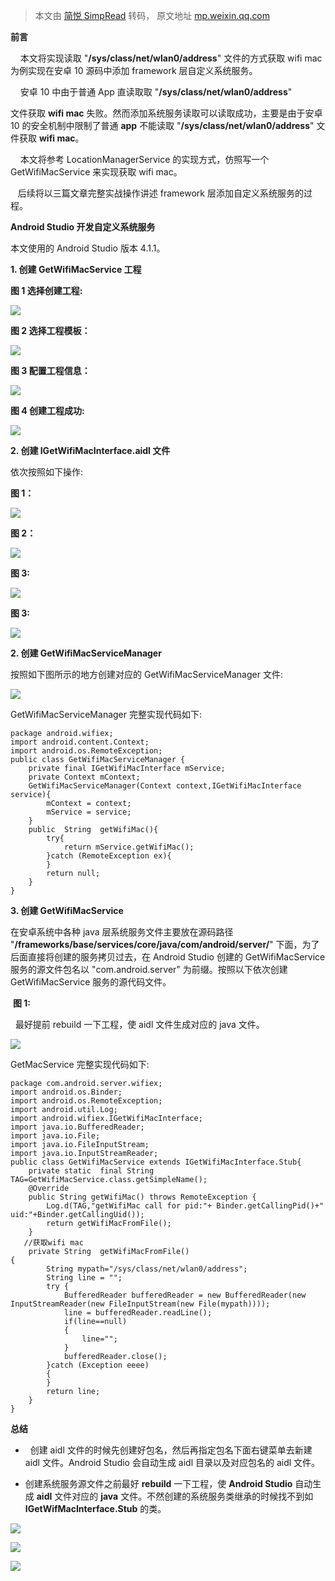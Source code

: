 > 本文由 [简悦 SimpRead](http://ksria.com/simpread/) 转码， 原文地址 [mp.weixin.qq.com](https://mp.weixin.qq.com/s/C0Vz_CW4fbG0j3AVe-GR4g)

**前言**

  

    本文将实现读取 "**/sys/class/net/wlan0/address**" 文件的方式获取 wifi mac 为例实现在安卓 10 源码中添加 framework 层自定义系统服务。

    安卓 10 中由于普通 App 直读取取 "**/sys/class/net/wlan0/address**"

文件获取 **wifi mac** 失败。然而添加系统服务读取可以读取成功，主要是由于安卓 10 的安全机制中限制了普通 **app** 不能读取 "**/sys/class/net/wlan0/address**" 文件获取 **wifi mac**。

    本文将参考 LocationManagerService 的实现方式，仿照写一个 GetWifiMacService 来实现获取 wifi mac。

   后续将以三篇文章完整实战操作讲述 framework 层添加自定义系统服务的过程。  

**Android Studio 开发自定义系统服务**

 本文使用的 Android Studio 版本 4.1.1。

**1. 创建 GetWifiMacService 工程**

 **图 1 选择创建工程:**

![](https://mmbiz.qpic.cn/mmbiz_png/9vkUcew5432k0AkqrG9E5icShT0ANM4qKfkZ1ibMicGgibqtxSpZWTnyY5YnM3pzoib9xiaoNxnqiaUTPw4HIvUVSYuVg/640?wx_fmt=png)

 **图 2 选择工程模板：**

![](https://mmbiz.qpic.cn/mmbiz_png/9vkUcew5432k0AkqrG9E5icShT0ANM4qKNoCBo6UgakXQIcqNI7GHdQfKXIu5ichCficzdNT19bVEvK0rrZBxybRA/640?wx_fmt=png)

**图 3 配置工程信息：**  

![](https://mmbiz.qpic.cn/mmbiz_png/9vkUcew5432k0AkqrG9E5icShT0ANM4qK67c1Qep79PjcTGczEZ50NhFtQUlC0ot3mv2uCcvI9rEhzuYlYBkAEA/640?wx_fmt=png)

**图 4 创建工程成功:**  

![](https://mmbiz.qpic.cn/mmbiz_png/9vkUcew5432k0AkqrG9E5icShT0ANM4qKZIn5KeKKyibwBnzufutFtb0QonC6VweMTbPP3o6sqd0mpSBIPLt6XXg/640?wx_fmt=png)

**2. 创建 IGetWifiMacInterface.aidl 文件**

 依次按照如下操作:

**图 1：**  

![](https://mmbiz.qpic.cn/mmbiz_png/9vkUcew5432k0AkqrG9E5icShT0ANM4qKyiaTg9lpZWZnCUsUbGwFQE8pyrX4pN8PfAWian5DuoOVru0dnenIao2g/640?wx_fmt=png)

**图 2：**

![](https://mmbiz.qpic.cn/mmbiz_png/9vkUcew5432k0AkqrG9E5icShT0ANM4qKc6gTS6byEvBNZ3aKSKwB2yyvZwUmSnAsxYkEGPVia6LLJjK1xen9HcQ/640?wx_fmt=png)

**图 3:**  

![](https://mmbiz.qpic.cn/mmbiz_png/9vkUcew5432k0AkqrG9E5icShT0ANM4qK2xkmoy0MxGLHEyd2Y3omRem9pxQ3ekoj9V7YDMQZxO4LYY6qFqrjvQ/640?wx_fmt=png)

**图 3:**  

![](https://mmbiz.qpic.cn/mmbiz_png/9vkUcew5432k0AkqrG9E5icShT0ANM4qKJm7XkllPIVtiaTPHVe2uPjGHUeRtTzvNG8OPjJib28L0ia9SSq5kQtYXQ/640?wx_fmt=png)

**2. 创建 GetWifiMacServiceManager**

按照如下图所示的地方创建对应的 GetWifiMacServiceManager 文件:  

![](https://mmbiz.qpic.cn/mmbiz_png/9vkUcew5432k0AkqrG9E5icShT0ANM4qKSAdzNbaj8pT1ibibEViaMuDhl4H0I0UV7AH9znM4UAoN4eu2aEh11duRg/640?wx_fmt=png)

GetWifiMacServiceManager 完整实现代码如下:

```
package android.wifiex;
import android.content.Context;
import android.os.RemoteException;
public class GetWifiMacServiceManager {
    private final IGetWifiMacInterface mService;
    private Context mContext;
    GetWifiMacServiceManager(Context context,IGetWifiMacInterface service){
        mContext = context;
        mService = service;
    }
    public  String  getWifiMac(){
        try{
            return mService.getWifiMac();
        }catch (RemoteException ex){
        }
        return null;
    }
}

```

**3. 创建 GetWifiMacService**  

 在安卓系统中各种 java 层系统服务文件主要放在源码路径 "**/****frameworks****/****base****/****services****/****core****/****java****/****com****/****android****/****server****/**" 下面，为了后面直接将创建的服务拷贝过去，在 Android Studio 创建的 GetWifiMacService 服务的源文件包名以 "com.android.server" 为前缀。按照以下依次创建 GetWifiMacService 服务的源代码文件。

 **图 1:**

  最好提前 rebuild 一下工程，使 aidl 文件生成对应的 java 文件。

![](https://mmbiz.qpic.cn/mmbiz_png/9vkUcew5432k0AkqrG9E5icShT0ANM4qKDSuskfVtuvXk3QGJwGCvFFH1FQiaFUK4FM3M5dnC4ibr8XuNUD3MHuVA/640?wx_fmt=png)

GetMacService 完整实现代码如下:

```
package com.android.server.wifiex;
import android.os.Binder;
import android.os.RemoteException;
import android.util.Log;
import android.wifiex.IGetWifiMacInterface;
import java.io.BufferedReader;
import java.io.File;
import java.io.FileInputStream;
import java.io.InputStreamReader;
public class GetWifiMacService extends IGetWifiMacInterface.Stub{
    private static  final String TAG=GetWifiMacService.class.getSimpleName();
    @Override
    public String getWifiMac() throws RemoteException {
        Log.d(TAG,"getWifiMac call for pid:"+ Binder.getCallingPid()+" uid:"+Binder.getCallingUid());
        return getWifiMacFromFile();
    }
   //获取wifi mac
    private String  getWifiMacFromFile()
{
        String mypath="/sys/class/net/wlan0/address";
        String line = "";
        try {
            BufferedReader bufferedReader = new BufferedReader(new InputStreamReader(new FileInputStream(new File(mypath))));
            line = bufferedReader.readLine();
            if(line==null)
            {
                line="";
            }
            bufferedReader.close();
        }catch (Exception eeee)
        {
        }
        return line;
    }
}

```

**总结**

*     创建 aidl 文件的时候先创建好包名，然后再指定包名下面右键菜单去新建 aidl 文件。Android Studio 会自动生成 aidl 目录以及对应包名的 aidl 文件。
    
*   创建系统服务源文件之前最好 **rebuild** 一下工程，使 **Android Studio** 自动生成 **aidl** 文件对应的 **java** 文件。不然创建的系统服务类继承的时候找不到如 **IGetWifMacInterface.Stub** 的类。
    

![](https://mmbiz.qpic.cn/mmbiz_png/9vkUcew5433sxUAcMOjHULbEaeEkfGjguCKrYZQfRXxK6hibNjOh10JibAdHj553dxk3PmoyUibjDCGcNdq3IQBKA/640?wx_fmt=png)

![](https://mmbiz.qpic.cn/mmbiz_png/9vkUcew5433sxUAcMOjHULbEaeEkfGjgibOWZXyrOLic5KPJ2y9A1gznt4xUa1H7MEhlgmcQgnE3IJvphZfOezfA/640?wx_fmt=png)  

![](https://mmbiz.qpic.cn/mmbiz_png/9vkUcew5433sxUAcMOjHULbEaeEkfGjgxGibv8NMwbmJuQo55Ry33RkQj6WTGwwyXgrcduXPL3xnUWeLUa3cDvA/640?wx_fmt=png)